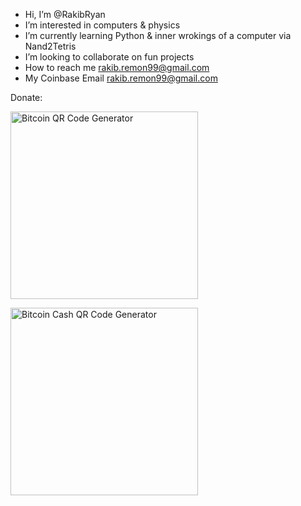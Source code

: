 - Hi, I’m @RakibRyan
- I’m interested in computers & physics
- I’m currently learning Python & inner wrokings of a computer via Nand2Tetris 
- I’m looking to collaborate on fun projects
- How to reach me rakib.remon99@gmail.com
- My Coinbase Email rakib.remon99@gmail.com

Donate:



<a href="https://www.bitcoinqrcodemaker.com"><img src="https://www.bitcoinqrcodemaker.com/api/?style=bitcoin&amp;address=327dZjeWci6L7tyQWU1RxRszfiwEG1s8Tf" alt="Bitcoin QR Code Generator" height="300" width="300" border="0" /></a>

<a href="https://www.bitcoinqrcodemaker.com"><img src="https://www.bitcoinqrcodemaker.com/api/?style=bitcoincash&amp;address=15q3QeC3NJQqL1ZVLTMwWEQwCiQYS2yAu1" alt="Bitcoin Cash QR Code Generator" height="300" width="300" border="0" /></a>
<!---
RakibRyan/RakibRyan is a ✨ special ✨ repository because its `README.md` (this file) appears on your GitHub profile.
You can click the Preview link to take a look at your changes.
--->
